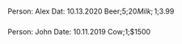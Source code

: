 #####
Person: Alex
Dat: 10.13.2020
Beer;5;$20
Milk;1;$3.99
#####
Person: John
Date: 10.11.2019
Cow;1;$1500